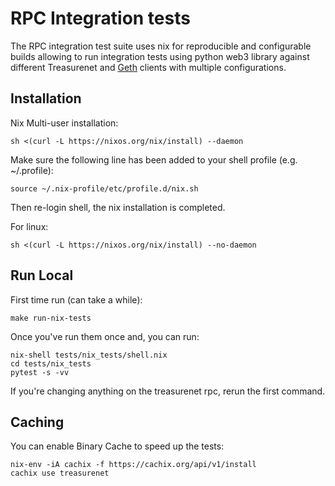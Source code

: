 # RPC Integration tests

The RPC integration test suite uses nix for reproducible and configurable
builds allowing to run integration tests using python web3 library against
different Treasurenet and [Geth](https://github.com/ethereum/go-ethereum) clients with multiple configurations.

## Installation

Nix Multi-user installation:

```
sh <(curl -L https://nixos.org/nix/install) --daemon
```

Make sure the following line has been added to your shell profile (e.g. ~/.profile):

```
source ~/.nix-profile/etc/profile.d/nix.sh
```

Then re-login shell, the nix installation is completed.

For linux:

```
sh <(curl -L https://nixos.org/nix/install) --no-daemon
```

## Run Local

First time run (can take a while):

```
make run-nix-tests
```

Once you've run them once and, you can run:

```
nix-shell tests/nix_tests/shell.nix
cd tests/nix_tests
pytest -s -vv
```

If you're changing anything on the treasurenet rpc, rerun the first command.

## Caching

You can enable Binary Cache to speed up the tests:

```
nix-env -iA cachix -f https://cachix.org/api/v1/install
cachix use treasurenet
```
